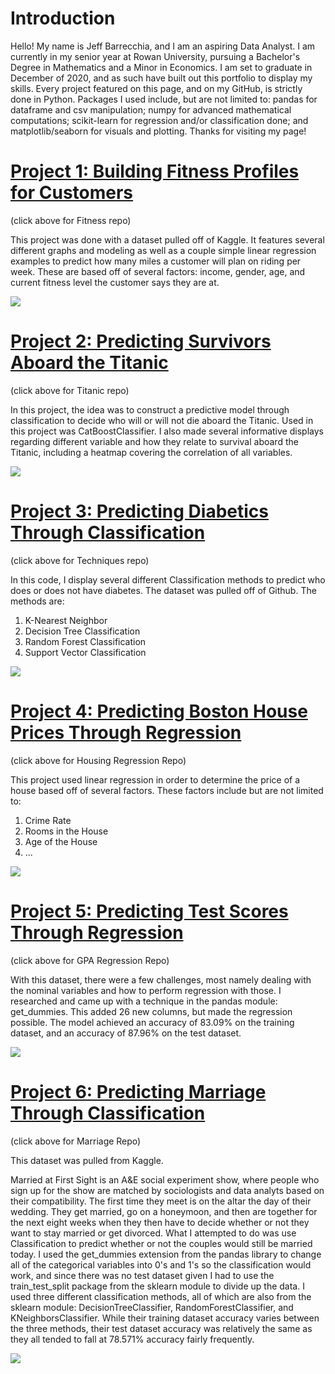 # Introduction

Hello! My name is Jeff Barrecchia, and I am an aspiring Data Analyst. I am currently in my senior year at Rowan University, pursuing a Bachelor's Degree in Mathematics and a Minor in Economics. I am set to graduate in December of 2020, and as such have built out this portfolio to display my skills. Every project featured on this page, and on my GitHub, is strictly done in Python. Packages I used include, but are not limited to: pandas for dataframe and csv manipulation; numpy for advanced mathematical computations; scikit-learn for regression and/or classification done; and matplotlib/seaborn for visuals and plotting. Thanks for visiting my page!

# [Project 1: Building Fitness Profiles for Customers](https://github.com/jeffbarrecchia/Fitness_Profile_Project)
(click above for Fitness repo)

This project was done with a dataset pulled off of Kaggle. It features several different graphs and modeling as well as a couple simple linear regression examples to predict how many miles a customer will plan on riding per week. These are based off of several factors: income, gender, age, and current fitness level the customer says they are at.

![](/images/pairplot.png)

# [Project 2: Predicting Survivors Aboard the Titanic](https://github.com/jeffbarrecchia/Titanic_Prediction)
(click above for Titanic repo)

In this project, the idea was to construct a predictive model through classification to decide who will or will not die aboard the Titanic. Used in this project was CatBoostClassifier. I also made several informative displays regarding different variable and how they relate to survival aboard the Titanic, including a heatmap covering the correlation of all variables.

![](/images/swarmplot_age_to_survival.png)

# [Project 3: Predicting Diabetics Through Classification](https://github.com/jeffbarrecchia/diabetic_classification)
(click above for Techniques repo)

In this code, I display several different Classification methods to predict who does or does not have diabetes. The dataset was pulled off of Github. The methods are:

  1. K-Nearest Neighbor
  2. Decision Tree Classification
  3. Random Forest Classification
  4. Support Vector Classification

![](/images/training_vs_test_accuracy.png)

# [Project 4: Predicting Boston House Prices Through Regression](https://github.com/jeffbarrecchia/Boston_Housing_Regression)
(click above for Housing Regression Repo)

This project used linear regression in order to determine the price of a house based off of several factors. These factors include but are not limited to:

  1. Crime Rate
  2. Rooms in the House
  3. Age of the House
  4. ...
  
![](/images/heatmap_boston_housin.png)

# [Project 5: Predicting Test Scores Through Regression](https://github.com/jeffbarrecchia/Test_Score_Regression)
(click above for GPA Regression Repo)

With this dataset, there were a few challenges, most namely dealing with the nominal variables and how to perform regression with those. I researched and came up with a technique in the pandas module: get_dummies. This added 26 new columns, but made the regression possible. The model achieved an accuracy of 83.09% on the training dataset, and an accuracy of 87.96% on the test dataset.

![](/images/distribution_of_grades.png)

# [Project 6: Predicting Marriage Through Classification](https://github.com/jeffbarrecchia/married_at_first_sight_classification)
(click above for Marriage Repo)

This dataset was pulled from Kaggle.

Married at First Sight is an A&E social experiment show, where people who sign up for the show are matched by sociologists and data analyts based on their compatibility. The first time they meet is on the altar the day of their wedding. They get married, go on a honeymoon, and then are together for the next eight weeks when they then have to decide whether or not they want to stay married or get divorced. What I attempted to do was use Classification to predict whether or not the couples would still be married today. I used the get_dummies extension from the pandas library to change all of the categorical variables into 0's and 1's so the classification would work, and since there was no test dataset given I had to use the train_test_split package from the sklearn module to divide up the data. I used three different classification methods, all of which are also from the sklearn module: DecisionTreeClassifier, RandomForestClassifier, and KNeighborsClassifier. While their training dataset accuracy varies between the three methods, their test dataset accuracy was relatively the same as they all tended to fall at 78.571% accuracy fairly frequently.

![](/images/swarmAgeToStatus.png)


